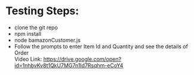 

<h1>Testing Steps:</h1>

<ul>
<li>clone the git repo</li>
<li>npm install</li>
<li>node bamazonCustomer.js</li>
<li>Follow the prompts to enter Item Id and Quantity and see the details of Order</li>
</ul?

Video Link:
https://drive.google.com/open?id=1nhbvKv8t1QkU7MG7n1Id7Rsqhm-eCoY4